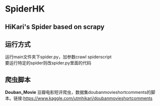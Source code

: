 # SpiderHK
## HiKari's Spider based on scrapy ##

## 运行方式
运行main文件夹下spider.py，加参数crawl spiderscript</br>
要运行特定的spider则改spider.py里面的代码</br>


## 爬虫脚本
**Douban_Movie** 豆瓣电影短评爬虫，数据集doubanmovieshortcomments的脚本。链接:https://www.kaggle.com/utmhikari/doubanmovieshortcomments
